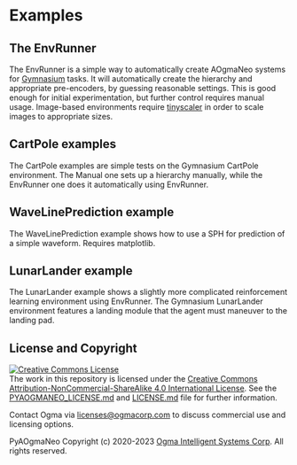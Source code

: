 <!---
  PyAOgmaNeo
  Copyright(c) 2020-2023 Ogma Intelligent Systems Corp. All rights reserved.

  This copy of PyAOgmaNeo is licensed to you under the terms described
  in the PYAOGMANEO_LICENSE.md file included in this distribution.
--->

# Examples

## The EnvRunner

The EnvRunner is a simple way to automatically create AOgmaNeo systems for [Gymnasium](https://github.com/Farama-Foundation/Gymnasium) tasks. It will automatically create the hierarchy and appropriate pre-encoders, by guessing reasonable settings. This is good enough for initial experimentation, but further control requires manual usage. Image-based environments require [tinyscaler](https://github.com/Farama-Foundation/TinyScaler) in order to scale images to appropriate sizes.

## CartPole examples

The CartPole examples are simple tests on the Gymnasium CartPole environment. The Manual one sets up a hierarchy manually, while the EnvRunner one does it automatically using EnvRunner.

## WaveLinePrediction example

The WaveLinePrediction example shows how to use a SPH for prediction of a simple waveform. Requires matplotlib.

## LunarLander example

The LunarLander example shows a slightly more complicated reinforcement learning environment using EnvRunner. The Gymnasium LunarLander environment features a landing module that the agent must maneuver to the landing pad.

## License and Copyright

<a rel="license" href="http://creativecommons.org/licenses/by-nc-sa/4.0/"><img alt="Creative Commons License" style="border-width:0" src="https://i.creativecommons.org/l/by-nc-sa/4.0/88x31.png" /></a><br />The work in this repository is licensed under the <a rel="license" href="http://creativecommons.org/licenses/by-nc-sa/4.0/">Creative Commons Attribution-NonCommercial-ShareAlike 4.0 International License</a>. See the  [PYAOGMANEO_LICENSE.md](./PYAOGMANEO_LICENSE.md) and [LICENSE.md](./LICENSE.md) file for further information.

Contact Ogma via licenses@ogmacorp.com to discuss commercial use and licensing options.

PyAOgmaNeo Copyright (c) 2020-2023 [Ogma Intelligent Systems Corp](https://ogmacorp.com). All rights reserved.
